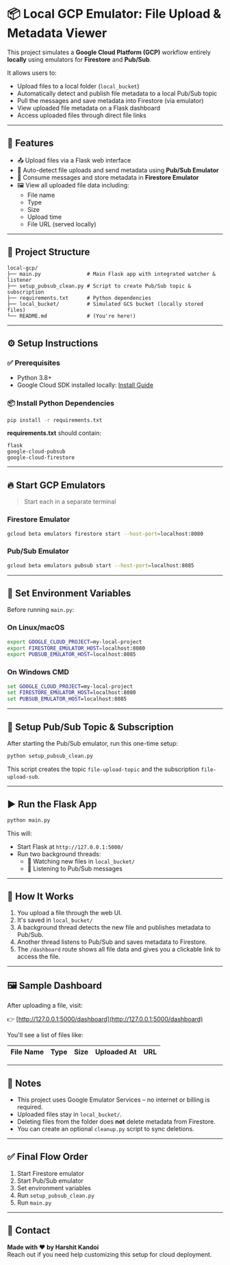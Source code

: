 
# 📦 Local GCP Emulator: File Upload & Metadata Viewer

This project simulates a **Google Cloud Platform (GCP)** workflow entirely **locally** using emulators for **Firestore** and **Pub/Sub**.

It allows users to:

- Upload files to a local folder (`local_bucket`)
- Automatically detect and publish file metadata to a local Pub/Sub topic
- Pull the messages and save metadata into Firestore (via emulator)
- View uploaded file metadata on a Flask dashboard
- Access uploaded files through direct file links

---

## 🚀 Features

- 📤 Upload files via a Flask web interface  
- 📡 Auto-detect file uploads and send metadata using **Pub/Sub Emulator**  
- 🧠 Consume messages and store metadata in **Firestore Emulator**  
- 🖼️ View all uploaded file data including:
  - File name
  - Type
  - Size
  - Upload time
  - File URL (served locally)

---

## 📁 Project Structure

```
local-gcp/
├── main.py               # Main Flask app with integrated watcher & listener
├── setup_pubsub_clean.py # Script to create Pub/Sub topic & subscription
├── requirements.txt      # Python dependencies
├── local_bucket/         # Simulated GCS bucket (locally stored files)
└── README.md             # (You're here!)
```

---

## ⚙️ Setup Instructions

### ✅ Prerequisites

- Python 3.8+  
- Google Cloud SDK installed locally: [Install Guide](https://cloud.google.com/sdk/docs/install)

### 📦 Install Python Dependencies

```bash
pip install -r requirements.txt
```

**requirements.txt** should contain:

```
flask
google-cloud-pubsub
google-cloud-firestore
```

---

## 🔥 Start GCP Emulators

> Start each in a separate terminal

### Firestore Emulator

```bash
gcloud beta emulators firestore start --host-port=localhost:8080
```

### Pub/Sub Emulator

```bash
gcloud beta emulators pubsub start --host-port=localhost:8085
```

---

## 🧪 Set Environment Variables

Before running `main.py`:

### On Linux/macOS

```bash
export GOOGLE_CLOUD_PROJECT=my-local-project
export FIRESTORE_EMULATOR_HOST=localhost:8080
export PUBSUB_EMULATOR_HOST=localhost:8085
```

### On Windows CMD

```cmd
set GOOGLE_CLOUD_PROJECT=my-local-project
set FIRESTORE_EMULATOR_HOST=localhost:8080
set PUBSUB_EMULATOR_HOST=localhost:8085
```

---

## 🔁 Setup Pub/Sub Topic & Subscription

After starting the Pub/Sub emulator, run this one-time setup:

```bash
python setup_pubsub_clean.py
```

This script creates the topic `file-upload-topic` and the subscription `file-upload-sub`.

---

## ▶️ Run the Flask App

```bash
python main.py
```

This will:

- Start Flask at `http://127.0.0.1:5000/`
- Run two background threads:
  - 👀 Watching new files in `local_bucket/`
  - 🔁 Listening to Pub/Sub messages

---

## 🧠 How It Works

1. You upload a file through the web UI.
2. It's saved in `local_bucket/`
3. A background thread detects the new file and publishes metadata to Pub/Sub.
4. Another thread listens to Pub/Sub and saves metadata to Firestore.
5. The `/dashboard` route shows all file data and gives you a clickable link to access the file.

---

## 🖼️ Sample Dashboard

After uploading a file, visit:

👉 [http://127.0.0.1:5000/dashboard](http://127.0.0.1:5000/dashboard)

You'll see a list of files like:

| File Name | Type | Size | Uploaded At | URL |
|-----------|------|------|-------------|-----|

---

## 📌 Notes

- This project uses Google Emulator Services – no internet or billing is required.
- Uploaded files stay in `local_bucket/`.
- Deleting files from the folder does **not** delete metadata from Firestore.
- You can create an optional `cleanup.py` script to sync deletions.

---

## ✅ Final Flow Order

1. Start Firestore emulator  
2. Start Pub/Sub emulator  
3. Set environment variables  
4. Run `setup_pubsub_clean.py`
5. Run `main.py`

---

## 📧 Contact

**Made with ❤️ by Harshit Kandoi**  
Reach out if you need help customizing this setup for cloud deployment.
